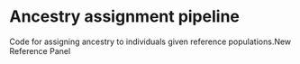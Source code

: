 # Ancestry assignment pipeline

Code for assigning ancestry to individuals given reference populations.New Reference Panel

